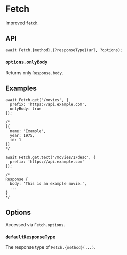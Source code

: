 # Fetch

Improved `fetch`.


## API

```JS
await Fetch.{method}.{?responseType}(url, ?options);
```

### `options.onlyBody`

Returns only `Response.body`.


## Examples

```JS
await Fetch.get('/movies', {
  prefix: 'https://api.example.com',
  onlyBody: true
});

/*
[{
  name: 'Example',
  year: 1975,
  id: 1
}]
*/
```

```JS
await Fetch.get.text('/movies/1/desc', {
  prefix: 'https://api.example.com'
});

/*
Response {
  body: 'This is an example movie.',
  ...
}
*/
```

## Options

Accessed via `Fetch.options`.

### `defaultResponseType`

The response type of `Fetch.{method}(...)`.

